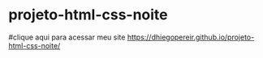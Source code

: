 # projeto-html-css-noite
 
#clique aqui para acessar meu site   https://dhiegopereir.github.io/projeto-html-css-noite/
